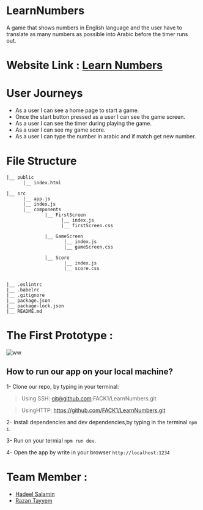 # LearnNumbers
  A game that shows numbers in English language and the user have to translate as many numbers as possible into Arabic before the timer runs out.

# Website Link : [Learn Numbers](https://trusting-wing-e398f3.netlify.com/)

 # User Journeys 
  - As a user I can see a home page to start a game.
  - Once the start button pressed as a user I can see the game screen.
  - As a user I can see the timer during playing the game.
  - As a user I can see my game score.
  - As a user I can type the number in arabic and if match get new number.

# File Structure
 ```
|__ public
       |__ index.html
      
|__ src
       |__ app.js
       |__ index.js
       |__ components
               |__ FirstScreen
                     |__ index.js
                     |__ firstScreen.css
               
               |__ GameScreen
                      |__ index.js
                      |__ gameScreen.css
               
               |__ Score
                      |__ index.js
                      |__ score.css
            

|__ .eslintrc
|__ .babelrc
|__ .gitignore
|__ package.json
|__ package-lock.json
|__ README.md

```
# The First Prototype :

![ww](https://user-images.githubusercontent.com/41734542/51908983-0c6cb300-23d4-11e9-9715-998728a47fa4.jpg)

## How to run our app on your local machine?

1- Clone our repo, by typing in your terminal:

 > Using SSH: git@github.com:FACK1/LearnNumbers.git
 
 > UsingHTTP: https://github.com/FACK1/LearnNumbers.git


2- Install dependencies and dev dependencies,by typing in the terminal `npm i`.

3- Run on your termial `npm run dev`.

4-  Open the app by write in your browser `http://localhost:1234`


# Team Member :
 - [Hadeel Salamin]()
 - [Razan Tayyem]()

